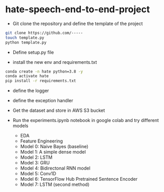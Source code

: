 # hate-speech-end-to-end-project


- Git clone the repository and define the template of the project
```bash
git clone https://github.com/-----
touch template.py
python template.py
```

- Define setup.py file

- install the new env and requirements.txt
```bash
conda create -n hate python=3.8 -y
conda activate hate
pip install -r requirements.txt
```

- define the logger
- define the exception handler

- Get the dataset and store in AWS S3 bucket
- Run the experiments.ipynb notebook in google colab and try different models
    - EDA
    - Feature Engineering
    - Model 0: Naive Bayes (baseline)
    - Model 1: A simple dense model
    - Model 2: LSTM
    - Model 3: GRU
    - Model 4: Bidirectonal RNN model
    - Model 5: Conv1D
    - Model 6: TensorFlow Hub Pretrained Sentence Encoder
    - Model 7: LSTM (second method)